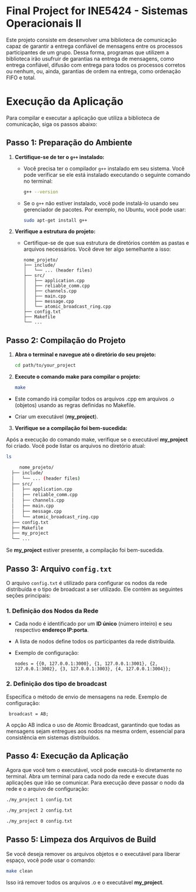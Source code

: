# Final Project for INE5424 - Sistemas Operacionais II

Este projeto consiste em desenvolver uma biblioteca de comunicação capaz de garantir a
entrega confiável de mensagens entre os processos participantes de um grupo. Dessa
forma, programas que utilizem a biblioteca irão usufruir de garantias na entrega de
mensagens, como entrega confiável, difusão com entrega para todos os processos corretos
ou nenhum, ou, ainda, garantias de ordem na entrega, como ordenação FIFO e total.

# Execução da Aplicação

Para compilar e executar a aplicação que utiliza a biblioteca de comunicação, siga os passos abaixo:

## Passo 1: Preparação do Ambiente

1. **Certifique-se de ter o `g++` instalado:**
   - Você precisa ter o compilador `g++` instalado em seu sistema. Você pode verificar se ele está instalado executando o seguinte comando no terminal:
     ```bash
     g++ --version
     ```
   - Se o `g++` não estiver instalado, você pode instalá-lo usando seu gerenciador de pacotes. Por exemplo, no Ubuntu, você pode usar:
     ```bash
     sudo apt-get install g++
     ```

2. **Verifique a estrutura do projeto:**
   - Certifique-se de que sua estrutura de diretórios contém as pastas e arquivos necessários. Você deve ter algo semelhante a isso:
     ```
     nome_projeto/
     ├── include/
     │   └── ... (header files)
     ├── src/
     │   ├── application.cpp
     │   ├── reliable_comm.cpp
     │   ├── channels.cpp
     │   ├── main.cpp
     │   ├── message.cpp
     │   └── atomic_broadcast_ring.cpp
     ├── config.txt
     ├── Makefile
     └── ...
     ```

## Passo 2: Compilação do Projeto

1. **Abra o terminal e navegue até o diretório do seu projeto:**
   ```bash
   cd path/to/your_project
   ```
2. **Execute o comando make para compilar o projeto:**
   ```bash
   make
   ```

- Este comando irá compilar todos os arquivos .cpp em arquivos .o (objetos) usando as regras definidas no Makefile.

- Criar um executável (__my_project__).

3. **Verifique se a compilação foi bem-sucedida:**

Após a execução do comando make, verifique se o executável __my_project__ foi criado. Você pode listar os arquivos no diretório atual:
   ```bash
   ls

        nome_projeto/
     ├── include/
     │   └── ... (header files)
     ├── src/
     │   ├── application.cpp
     │   ├── reliable_comm.cpp
     │   ├── channels.cpp
     │   ├── main.cpp
     │   ├── message.cpp
     │   └── atomic_broadcast_ring.cpp
     ├── config.txt
     ├── Makefile
     ├── my_project
     └── ...
   ```
Se __my_project__ estiver presente, a compilação foi bem-sucedida.


## Passo 3: Arquivo `config.txt`

O arquivo `config.txt` é utilizado para configurar os nodos da rede distribuída e o tipo de broadcast a ser utilizado. Ele contém as seguintes seções principais:

### 1. Definição dos Nodos da Rede
- Cada nodo é identificado por um **ID único** (número inteiro) e seu respectivo **endereço IP:porta**.
- A lista de nodos define todos os participantes da rede distribuída.
- Exemplo de configuração:

  ```plaintext
  nodes = {{0, 127.0.0.1:3000}, {1, 127.0.0.1:3001}, {2, 127.0.0.1:3002}, {3, 127.0.0.1:3003}, {4, 127.0.0.1:3004}};
  ```

### 2. Definição dos tipo de broadcast
Especifica o método de envio de mensagens na rede.
Exemplo de configuração:
  ```plaintext
   broadcast = AB;
   ```
A opção AB indica o uso de Atomic Broadcast, garantindo que todas as mensagens sejam entregues aos nodos na mesma ordem, essencial para consistência em sistemas distribuídos.

## Passo 4: Execução da Aplicação

Agora que você tem o executável, você pode executá-lo diretamente no terminal. Abra um terminal para cada nodo da rede e execute duas aplicações que irão se comunicar. Para execução deve passar o nodo da rede e o arquivo de configuração:
```bash
./my_project 1 config.txt
```

```bash
./my_project 2 config.txt
```

```bash
./my_project 0 config.txt
```

## Passo 5: Limpeza dos Arquivos de Build

Se você deseja remover os arquivos objetos e o executável para liberar espaço, você pode usar o comando:
``` bash
make clean
```
Isso irá remover todos os arquivos .o e o executável __my_project__.